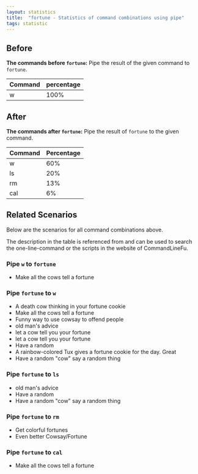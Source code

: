 ```yaml
---
layout: statistics
title:  "fortune - Statistics of command combinations using pipe"
tags: statistic
---
```


## Before

__The commands before `fortune`:__ Pipe the result of the given command to `fortune`.

| Command | percentage |
|--------|--------|
| w | 100% |



## After

__The commands after `fortune`:__ Pipe the result of `fortune` to the given command.

| Command | Percentage | 
|-------|--------|
| w | 60% |
| ls | 20% |
| rm | 13% |
| cal | 6% |



## Related Scenarios

Below are the scenarios for all command combinations above.

The description in the table is referenced from and can be used to search the one-line-command or the scripts in the website of CommandLineFu.


### Pipe `w` to `fortune`

- Make all the cows tell a fortune

            


### Pipe `fortune` to `w`

- A death cow thinking in your fortune cookie
- Make all the cows tell a fortune
- Funny way to use cowsay to offend people
- old man's advice
- let a cow tell you your fortune
- let a cow tell you your fortune
- Have a random
- A rainbow-colored Tux gives a fortune cookie for the day. Great
- Have a random "cow" say a random thing

            
### Pipe `fortune` to `ls`

- old man's advice
- Have a random
- Have a random "cow" say a random thing

            
### Pipe `fortune` to `rm`

- Get colorful fortunes
- Even better Cowsay/Fortune

            
### Pipe `fortune` to `cal`

- Make all the cows tell a fortune

            
